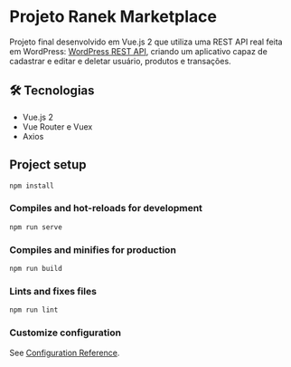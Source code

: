 # Projeto Ranek Marketplace

Projeto final desenvolvido em Vue.js 2 que utiliza uma REST API real feita em WordPress: [WordPress REST API](https://github.com/lucas-miotto/wordpress-rest-api), criando um aplicativo capaz de cadastrar e editar e deletar usuário, produtos e transações.

## 🛠️ Tecnologias

- Vue.js 2
- Vue Router e Vuex
- Axios

## Project setup

```
npm install
```

### Compiles and hot-reloads for development

```
npm run serve
```

### Compiles and minifies for production

```
npm run build
```

### Lints and fixes files

```
npm run lint
```

### Customize configuration

See [Configuration Reference](https://cli.vuejs.org/config/).
